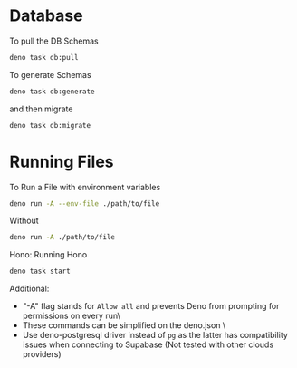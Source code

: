 # Database
To pull the DB Schemas
```bash
deno task db:pull
```
To generate Schemas
```bash
deno task db:generate
```
and then migrate
```bash
deno task db:migrate
```

# Running Files
To Run a File with environment variables
```bash
deno run -A --env-file ./path/to/file
```
Without
```bash
deno run -A ./path/to/file
```
Hono:
Running Hono
```bash
deno task start
```

Additional:

- "-A" flag stands for `Allow all` and prevents Deno from prompting for permissions on every run\
- These commands can be simplified on the deno.json \
- Use deno-postgresql driver instead of `pg` as the latter has compatibility issues when connecting to Supabase (Not tested with other clouds providers)